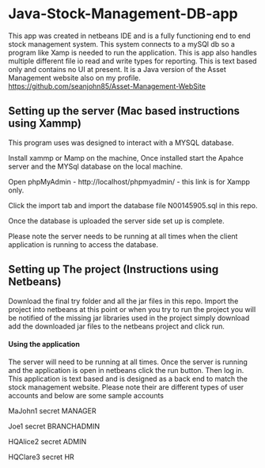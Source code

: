 
# Java-Stock-Management-DB-app

This app was created in netbeans IDE and is a fully functioning end to end stock management system. This system connects to a mySQl db so a program like Xamp is needed to run the application. This is app also handles multiple different file io read and write types for reporting. This is text based only and contains no UI at present. It is a Java version of the Asset Management website also on my profile. https://github.com/seanjohn85/Asset-Management-WebSite

## Setting up the server (Mac based instructions using Xammp)

This program uses was designed to interact with a MYSQL database.

Install xammp or Mamp on the machine,
Once installed start the Apahce server and the MYSql database on the local machine.

Open phpMyAdmin - http://localhost/phpmyadmin/ - this link is for Xampp only.

Click the import tab and import the database file N00145905.sql in this repo.

Once the database is uploaded the server side set up is complete.

Please note the server needs to be running at all times when the client application is running to access the database.


## Setting up The project  (Instructions using Netbeans)
Download the final try folder and all the jar files in this repo.
Import the project into netbeans at this point or when you try to run the project you will be notified of the missing jar libraries used in the project simply download add the downloaded jar files to the netbeans project and click run.



#### Using the application
The server will need to be running at all times. Once the server is running and the application is open in netbeans click the run button. Then log in.
This application is text based and is designed as a back end to match the stock management website. Please note their are different types of user accounts and below are some sample accounts

MaJohn1
secret
MANAGER

Joe1
secret
BRANCHADMIN


HQAlice2
secret
ADMIN

HQClare3
secret
HR
